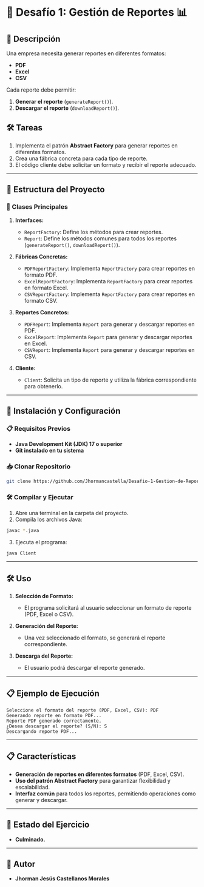 # 🎯 Desafío 1: Gestión de Reportes 📊

## 📌 Descripción

Una empresa necesita generar reportes en diferentes formatos:

- **PDF**
- **Excel**
- **CSV**

Cada reporte debe permitir:

1. **Generar el reporte** (`generateReport()`).
2. **Descargar el reporte** (`downloadReport()`).

## 🛠️ Tareas

1. Implementa el patrón **Abstract Factory** para generar reportes en diferentes formatos.
2. Crea una fábrica concreta para cada tipo de reporte.
3. El código cliente debe solicitar un formato y recibir el reporte adecuado.

---

## 🚀 Estructura del Proyecto

### 📂 Clases Principales

1. **Interfaces:**
   - `ReportFactory`: Define los métodos para crear reportes.
   - `Report`: Define los métodos comunes para todos los reportes (`generateReport()`, `downloadReport()`).

2. **Fábricas Concretas:**
   - `PDFReportFactory`: Implementa `ReportFactory` para crear reportes en formato PDF.
   - `ExcelReportFactory`: Implementa `ReportFactory` para crear reportes en formato Excel.
   - `CSVReportFactory`: Implementa `ReportFactory` para crear reportes en formato CSV.

3. **Reportes Concretos:**
   - `PDFReport`: Implementa `Report` para generar y descargar reportes en PDF.
   - `ExcelReport`: Implementa `Report` para generar y descargar reportes en Excel.
   - `CSVReport`: Implementa `Report` para generar y descargar reportes en CSV.

4. **Cliente:**
   - `Client`: Solicita un tipo de reporte y utiliza la fábrica correspondiente para obtenerlo.

---

## 🚀 Instalación y Configuración

### 📋 Requisitos Previos

- **Java Development Kit (JDK) 17 o superior**
- **Git instalado en tu sistema**

### 📥 Clonar Repositorio

```bash
git clone https://github.com/Jhormancastella/Desafio-1-Gestion-de-Reportes.git
```

### 🛠️ Compilar y Ejecutar

1. Abre una terminal en la carpeta del proyecto.
2. Compila los archivos Java:

```bash
javac *.java
```

3. Ejecuta el programa:

```bash
java Client
```

---

## 🛠️ Uso

1. **Selección de Formato:**
   - El programa solicitará al usuario seleccionar un formato de reporte (PDF, Excel o CSV).

2. **Generación del Reporte:**
   - Una vez seleccionado el formato, se generará el reporte correspondiente.

3. **Descarga del Reporte:**
   - El usuario podrá descargar el reporte generado.

---

## 📋 Ejemplo de Ejecución

```plaintext
Seleccione el formato del reporte (PDF, Excel, CSV): PDF
Generando reporte en formato PDF...
Reporte PDF generado correctamente.
¿Desea descargar el reporte? (S/N): S
Descargando reporte PDF...
```

---

## 📋 Características

- **Generación de reportes en diferentes formatos** (PDF, Excel, CSV).
- **Uso del patrón Abstract Factory** para garantizar flexibilidad y escalabilidad.
- **Interfaz común** para todos los reportes, permitiendo operaciones como generar y descargar.

---

## 🚨 Estado del Ejercicio

- **Culminado.**

---

## 👤 Autor

- **Jhorman Jesús Castellanos Morales**
